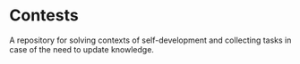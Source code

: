 # Contests
A repository for solving contexts of self-development and collecting tasks in case of the need to update knowledge.
